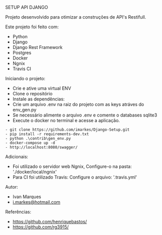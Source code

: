 SETUP API DJANGO

Projeto desenvolvido para otimizar a construções de API's Restifull.

Este projeto foi feito com:
- Python
- Django
- Django Rest Framework
- Postgres
- Docker
- Ngnix
- Travis CI

Iniciando o projeto:
- Crie e ative uma virtual ENV 
- Clone o repositório 
- Instale as dependências:
- Crie um arquivo .env na raiz do projeto com as keys atráves do env_gen.py
- Se necessário alimente o arquivo .env e comente o databases sqlite3
- Execute o docker no terminal e acesse a aplicação.

``` 
- git clone https://github.com/imarkes/Django-Setup.git 
- pip install -r requirements-dev.txt
- python .\contrib\gen_env.py
- docker-compose up -d
- http://localhost:8080/swagger/
```

Adicionais:
- Foi utilizado o servidor web Ngnix, Configure-o na pasta: './docker/local/ngnix'
- Para CI foi utilizado Travis: Configure o arquivo: '.travis.yml'

Autor:
- Ivan Marques
- i.markes@hotmail.com

Referências:

- https://github.com/henriquebastos/ 
- https://github.com/rg3915/
